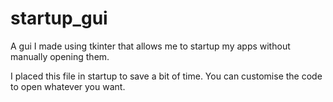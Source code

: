 # startup_gui
A gui I made using tkinter that allows me to startup my apps without manually opening them. 

I placed this file in startup to save a bit of time.
You can customise the code to open whatever you want.
